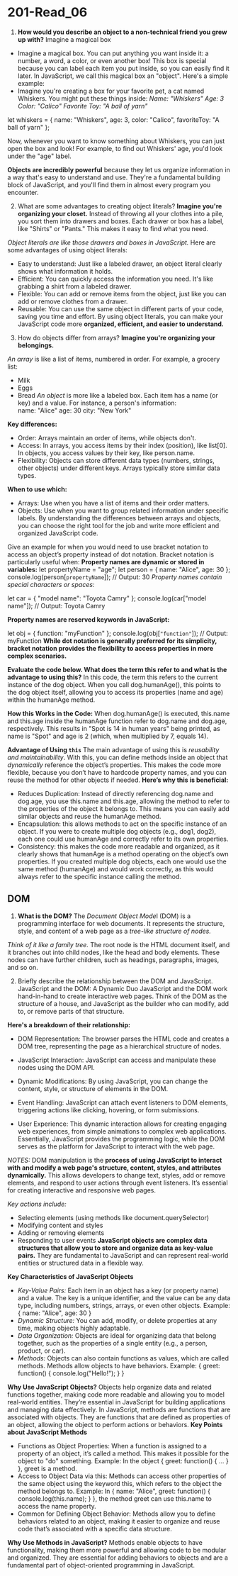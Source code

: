 # 201-Read_06

1. **How would you describe an object to a non-technical friend you grew up with?**
Imagine a magical box
- Imagine a magical box. You can put anything you want inside it: a number, a word, a color, or even another box! This box is special because you can label each item you put inside, so you can easily find it later.
In JavaScript, we call this magical box an "object".
Here's a simple example:
- Imagine you're creating a box for your favorite pet, a cat named Whiskers. You might put these things inside:
*Name: "Whiskers"*
*Age: 3*
*Color: "Calico"*
*Favorite Toy: "A ball of yarn"*

let whiskers = {
  name: "Whiskers",
  age: 3,
  color: "Calico",
  favoriteToy: "A ball of yarn"
};

Now, whenever you want to know something about Whiskers, you can just open the box and look! For example, to find out Whiskers' age, you'd look under the "age" label.

**Objects are incredibly powerful** because they let us organize information in a way that's easy to understand and use. They're a fundamental building block of JavaScript, and you'll find them in almost every program you encounter.

2. What are some advantages to creating object literals?
**Imagine you're organizing your closet.**
Instead of throwing all your clothes into a pile, you sort them into drawers and boxes. Each drawer or box has a label, like "Shirts" or "Pants." This makes it easy to find what you need.

*Object literals are like those drawers and boxes in JavaScript.*
Here are some advantages of using object literals:
- Easy to understand: Just like a labeled drawer, an object literal clearly shows what information it holds.
- Efficient: You can quickly access the information you need. It's like grabbing a shirt from a labeled drawer.
- Flexible: You can add or remove items from the object, just like you can add or remove clothes from a drawer.
- Reusable: You can use the same object in different parts of your code, saving you time and effort.
By using object literals, you can make your JavaScript code more **organized, efficient, and easier to understand.**

3. How do objects differ from arrays? 
**Imagine you're organizing your belongings.**

*An array* is like a list of items, numbered in order. For example, a grocery list:
- Milk
- Eggs
- Bread
*An object* is more like a labeled box. Each item has a name (or key) and a value. For instance, a person's information:  
name: "Alice"
age: 30
city: "New York"

**Key differences:**
- Order: Arrays maintain an order of items, while objects don't.
- Access: In arrays, you access items by their index (position), like list[0]. In objects, you access values by their key, like person.name.
- Flexibility: Objects can store different data types (numbers, strings, other objects) under different keys. Arrays typically store similar data types.  

**When to use which:**
- Arrays: Use when you have a list of items and their order matters.
- Objects: Use when you want to group related information under specific labels.
By understanding the differences between arrays and objects, you can choose the right tool for the job and write more efficient and organized JavaScript code.

Give an example for when you would need to use bracket notation to access an object’s property instead of dot notation. Bracket notation is particularly useful when:
**Property names are dynamic or stored in variables:**
let propertyName = "age";
let person = { name: "Alice", age: 30 };
console.log(person[`propertyName`]); // Output: 30
*Property names contain special characters or spaces:*

let car = { "model name": "Toyota Camry" };
console.log(car["model name"]); // Output: Toyota Camry

**Property names are reserved keywords in JavaScript:**

let obj = { function: "myFunction" };
console.log(obj[`"function"`]); // Output: myFunction
**While dot notation is generally preferred for its simplicity, bracket notation provides the flexibility to access properties in more complex scenarios.**

**Evaluate the code below. What does the term this refer to and what is the advantage to using this?** In this code, the term this refers to the current instance of the dog object. When you call dog.humanAge(), this points to the dog object itself, allowing you to access its properties (name and age) within the humanAge method.

**How this Works in the Code:**
When dog.humanAge() is executed, this.name and this.age inside the humanAge function refer to dog.name and dog.age, respectively. This results in "Spot is 14 in human years" being printed, as name is "Spot" and age is 2 (which, when multiplied by 7, equals 14).

**Advantage of Using `this`**
The main advantage of using this is *reusability and maintainability*. With this, you can define methods inside an object that *dynamically* reference the object’s properties. This makes the code more flexible, because you don’t have to hardcode property names, and you can reuse the method for other objects if needed. **Here’s why this is beneficial:**

- Reduces Duplication: Instead of directly referencing dog.name and dog.age, you use this.name and this.age, allowing the method to refer to the properties of the object it belongs to. This means you can easily add similar objects and reuse the humanAge method.
- Encapsulation: this allows methods to act on the specific instance of an object. If you were to create multiple dog objects (e.g., dog1, dog2), each one could use humanAge and correctly refer to its own properties.
- Consistency: this makes the code more readable and organized, as it clearly shows that humanAge is a method operating on the object’s own properties.
If you created multiple dog objects, each one would use the same method (humanAge) and would work correctly, as this would always refer to the specific instance calling the method.

## DOM
1. **What is the DOM?**  The *Document Object Mode*l (DOM) is a programming interface for web documents. It represents the structure, style, and content of a web page as a *tree-like structure of nodes.* 

*Think of it like a family tree.* The root node is the HTML document itself, and it branches out into child nodes, like the head and body elements. These nodes can have further children, such as headings, paragraphs, images, and so on.  

2. Briefly describe the relationship between the DOM and JavaScript. JavaScript and the DOM: A Dynamic Duo
JavaScript and the DOM work hand-in-hand to create interactive web pages. Think of the DOM as the structure of a house, and JavaScript as the builder who can modify, add to, or remove parts of that structure.


**Here's a breakdown of their relationship:**
- DOM Representation: The browser parses the HTML code and creates a DOM tree, representing the page as a hierarchical structure of nodes.
- JavaScript Interaction: JavaScript can access and manipulate these nodes using the DOM API.
- Dynamic Modifications: By using JavaScript, you can change the content, style, or structure of elements in the DOM.

- Event Handling: JavaScript can attach event listeners to DOM elements, triggering actions like clicking, hovering, or form submissions.
- User Experience: This dynamic interaction allows for creating engaging web experiences, from simple animations to complex web applications.
Essentially, JavaScript provides the programming logic, while the DOM serves as the platform for JavaScript to interact with the web page.

*NOTES:*
DOM manipulation is the **process of using JavaScript to interact with and modify a web page's structure, content, styles, and attributes dynamically.** This allows developers to change text, styles, add or remove elements, and respond to user actions through event listeners. It’s essential for creating interactive and responsive web pages.

*Key actions include:*
- Selecting elements (using methods like document.querySelector)
- Modifying content and styles
- Adding or removing elements
- Responding to user events
**JavaScript objects are complex data structures that allow you to store and organize data as key-value pairs.** They are fundamental to JavaScript and can represent real-world entities or structured data in a flexible way.

**Key Characteristics of JavaScript Objects**
- *Key-Value Pairs:* Each item in an object has a key (or property name) and a value. The key is a unique identifier, and the value can be any data type, including numbers, strings, arrays, or even other objects.
Example: { name: "Alice", age: 30 }
- *Dynamic Structure:* You can add, modify, or delete properties at any time, making objects highly adaptable.
- *Data Organization:* Objects are ideal for organizing data that belong together, such as the properties of a single entity (e.g., a person, product, or car).
- *Methods:* Objects can also contain functions as values, which are called methods. Methods allow objects to have behaviors.
Example: { greet: function() { console.log("Hello!"); } }

**Why Use JavaScript Objects?**
Objects help organize data and related functions together, making code more readable and allowing you to model real-world entities. They’re essential in JavaScript for building applications and managing data effectively.
In JavaScript, methods are functions that are associated with objects. They are functions that are defined as properties of an object, allowing the object to perform actions or behaviors.
**Key Points about JavaScript Methods**
- Functions as Object Properties: When a function is assigned to a property of an object, it’s called a method. This makes it possible for the object to "do" something.
Example: In the object { greet: function() { ... } }, greet is a method.
- Access to Object Data via this: Methods can access other properties of the same object using the keyword this, which refers to the object the method belongs to.
Example: In { name: "Alice", greet: function() { console.log(this.name); } }, the method greet can use this.name to access the name property.
- Common for Defining Object Behavior: Methods allow you to define behaviors related to an object, making it easier to organize and reuse code that’s associated with a specific data structure.

**Why Use Methods in JavaScript?**
Methods enable objects to have functionality, making them more powerful and allowing code to be modular and organized. They are essential for adding behaviors to objects and are a fundamental part of object-oriented programming in JavaScript.

